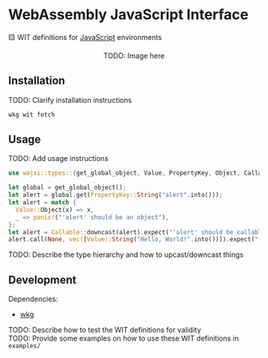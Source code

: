 # WebAssembly JavaScript Interface

🟨 WIT definitions for [JavaScript](https://developer.mozilla.org/en-US/docs/Web/JavaScript) environments

<p align=center>
  TODO: Image here
</p>

## Installation

TODO: Clarify installation instructions

```sh
wkg wit fetch
```

## Usage

TODO: Add usage instructions

```rs
use wajsi::types::{get_global_object, Value, PropertyKey, Object, Callable};

let global = get_global_object();
let alert = global.get(PropertyKey::String("alert".into()));
let alert = match {
  Value::Object(x) => x,
  _ => panic!("'alert' should be an object"),
};
let alert = Callable::downcast(alert).expect("'alert' should be callable");
alert.call(None, vec![Value::String("Hello, World!".into())]).expect("'alert' should have succeeded");
```

TODO: Describe the type hierarchy and how to upcast/downcast things

## Development

Dependencies:

- [wkg](https://github.com/bytecodealliance/wasm-pkg-tools)

TODO: Describe how to test the WIT definitions for validity \
TODO: Provide some examples on how to use these WIT definitions in `examples/`
